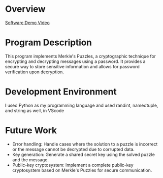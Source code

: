 # Overview

[Software Demo Video](https://youtu.be/x5BpnlPP42c)

# Program Description
This program implements Merkle's Puzzles, a cryptographic technique for encrypting and decrypting messages using a password. It provides a secure way to store sensitive information and allows for password verification upon decryption.
# Development Environment
I used Python as my programming language and used randint, namedtuple, and string as well, in VScode

# Future Work
- Error handling: Handle cases where the solution to a puzzle is incorrect or the message cannot be decrypted due to corrupted data.
- Key generation: Generate a shared secret key using the solved puzzle and the message.
- Public-key cryptosystem: Implement a complete public-key cryptosystem based on Merkle's Puzzles for secure communication.